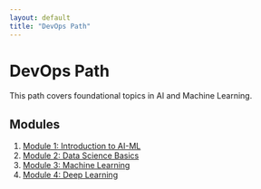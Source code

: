 ```yaml
---
layout: default
title: "DevOps Path"
---
```


# DevOps Path

This path covers foundational topics in AI and Machine Learning.

## Modules

1. [Module 1: Introduction to AI-ML](/paths/devops/module-01)
2. [Module 2: Data Science Basics](/paths/devops/module-02)
3. [Module 3: Machine Learning](/paths/devops/module-03)
4. [Module 4: Deep Learning](/paths/devops/module-04)
